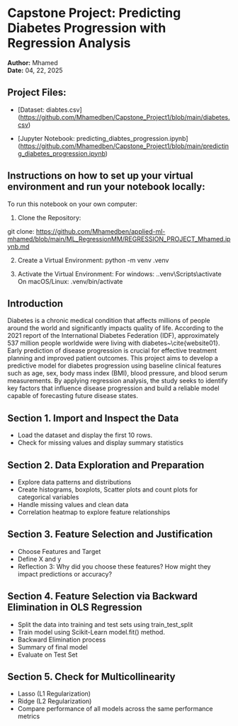 # Capstone Project: Predicting Diabetes Progression with Regression Analysis  

**Author:** Mhamed  
**Date:** 04, 22, 2025 


## Project Files:
* [Dataset: diabtes.csv] (https://github.com/Mhamedben/Capstone_Project1/blob/main/diabetes.csv)


* [Jupyter Notebook: predicting_diabtes_progression.ipynb] (https://github.com/Mhamedben/Capstone_Project1/blob/main/predicting_diabetes_progression.ipynb)

## Instructions on how to set up your virtual environment and run your notebook locally:

To run this notebook on your own computer: 
1. Clone the Repository:

git clone: https://github.com/Mhamedben/applied-ml-mhamed/blob/main/ML_RegressionMM/REGRESSION_PROJECT_Mhamed.ipynb.md

2. Create a Virtual Environment:
python -m venv .venv

3. Activate the Virtual Environment:
For windows: .\.venv\Scripts\activate
On macOS/Linux: .venv/bin/activate
 
## Introduction
Diabetes is a chronic medical condition that affects millions of people around the world and significantly impacts quality of life. According to the 2021 report of the International Diabetes Federation (IDF), approximately 537 million people worldwide were living with diabetes~\cite{website01}. Early prediction of disease progression is crucial for effective treatment planning and improved patient outcomes.
This project aims to develop a predictive model for diabetes progression using baseline clinical features such as age, sex, body mass index (BMI), blood pressure, and blood serum measurements. By applying regression analysis, the study seeks to identify key factors that influence disease progression and build a reliable model capable of forecasting future disease states.

## Section 1. Import and Inspect the Data
   - Load the dataset and display the first 10 rows.
   - Check for missing values and display summary statistics
    
## Section 2. Data Exploration and Preparation
   - Explore data patterns and distributions
   - Create histograms, boxplots, Scatter plots and count plots for categorical variables
   - Handle missing values and clean data
   - Correlation heatmap to explore feature relationships
     
## Section 3. Feature Selection and Justification
   - Choose Features and Target
   - Define X and y
   - Reflection 3: Why did you choose these features? How might they impact predictions or accuracy?

## Section 4. Feature Selection via Backward Elimination in OLS Regression
   - Split the data into training and test sets using train_test_split
   - Train model using Scikit-Learn model.fit() method.
   - Backward Elimination process
   - Summary of final model
   - Evaluate on Test Set

## Section 5. Check for Multicollinearity
   - Lasso (L1 Regularization) 
   - Ridge (L2 Regularization)
   - Compare performance of all models across the same performance metrics

